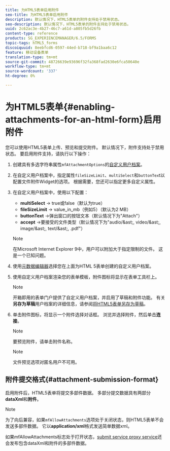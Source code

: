 ```yaml
---
title: 为HTML5表单启用附件
seo-title: 为HTML5表单启用附件
description: 默认情况下，HTML5表单的附件支持处于禁用状态。
seo-description: 默认情况下，HTML5表单的附件支持处于禁用状态。
uuid: 2c62ac3e-4b27-46c7-a61d-a805fb5d26fb
content-type: reference
products: SG_EXPERIENCEMANAGER/6.5/FORMS
topic-tags: hTML5_forms
discoiquuid: 8eebfcd6-0597-44ed-b718-bf9a1baa6c12
feature: 移动设备表单
translation-type: tm+mt
source-git-commit: 48726639e93696f32fa368fad2630e6fca50640e
workflow-type: tm+mt
source-wordcount: '337'
ht-degree: 0%

---
```



# 为HTML5表单{#enabling-attachments-for-an-html-form}启用附件

您可以使用HTML5表单上传、预览和提交附件。 默认情况下，附件支持处于禁用状态。 要启用附件支持，请执行以下操作：

1. 创建具有多选字符串属性`mfAttachmentOptions`的[自定义用户档案](/help/forms/using/custom-profile.md)。
1. 在自定义用户档案中，指定属性`fileSizeLimit`、`multiSelect`和`buttonTex`t以配置文件附件Widget的选项。 根据需要，您还可以指定更多自定义属性。

1. 在自定义用户档案中，使用以下配置：

   * **multiSelect** -> true或false（默认为true）
   * **fileSizeLimit** -> value_in_mb（例如5）（默认为2 MB）
   * **buttonText** ->弹出窗口的按钮文本（默认情况下为&quot;Attach&quot;）
   * **accept** ->要接受的文件类型（默认情况下为&quot;audio/&amp;ast;, video/&amp;ast;, image/&amp;ast;, text/&amp;ast;, .pdf&quot;）

   >[!NOTE]
   >
   >在Microsoft Internet Explorer 9中，用户可以附加大于指定限制的文件。 这是一个已知问题。

1. 使用[元数据编辑器](/help/forms/using/manage-form-metadata.md)选择您在上面为HTML 5表单创建的自定义用户档案。
1. 使用自定义用户档案渲染您的表单模板，附件图标将显示在表单工具栏上。

   >[!NOTE]
   >
   >开箱即用的表单门户提供了自定义用户档案，并启用了草稿和附件功能。 有关&#x200B;**另存为草稿**&#x200B;用户档案的详细信息，请参阅[将HTML5表单另存为草稿](/help/forms/using/saving-html5-form-draft.md)。

1. 单击附件图标，将显示一个附件选择对话框。 浏览并选择附件，然后单击&#x200B;**连接**。

   >[!NOTE]
   >
   >要预览附件，请单击附件名称。

   >[!NOTE]
   >
   >文件预览选项对匿名用户不可用。

## 附件提交格式{#attachment-submission-format}

启用附件后，HTML5表单将提交多部件数据。 多部分提交数据具有两部分&#x200B;**dataXml**&#x200B;和&#x200B;**附件**。

>[!NOTE]
>
>为了向后兼容，如果`mfAllowAttachments`选项处于关闭状态，则HTML5表单不会发送多部件数据。 它以&#x200B;**application/xml**&#x200B;格式发送简单数据xml。

如果mfAllowAttachments标志处于打开状态，[submit service proxy service](/help/forms/using/service-proxy.md)还会发布包含dataXml和附件的多部件数据。

